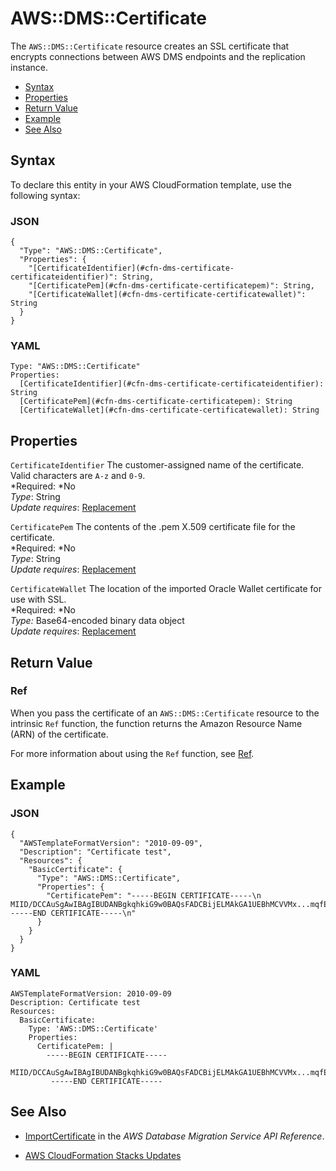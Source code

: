# AWS::DMS::Certificate<a name="aws-resource-dms-certificate"></a>

The `AWS::DMS::Certificate` resource creates an SSL certificate that encrypts connections between AWS DMS endpoints and the replication instance\.


+ [Syntax](#aws-resource-dms-certificate-syntax)
+ [Properties](#aws-resource-dms-certificate-properties)
+ [Return Value](#aws-resource-dms-certificate-properties-returnvalues)
+ [Example](#aws-resource-dms-certificate-examples)
+ [See Also](#w3ab2c21c10d312c15)

## Syntax<a name="aws-resource-dms-certificate-syntax"></a>

To declare this entity in your AWS CloudFormation template, use the following syntax:

### JSON<a name="aws-resource-dms-certificate-syntax.json"></a>

```
{
  "Type": "AWS::DMS::Certificate",
  "Properties": {
    "[CertificateIdentifier](#cfn-dms-certificate-certificateidentifier)": String,
    "[CertificatePem](#cfn-dms-certificate-certificatepem)": String,
    "[CertificateWallet](#cfn-dms-certificate-certificatewallet)": String
  }
}
```

### YAML<a name="aws-resource-dms-certificate-syntax.yaml"></a>

```
Type: "AWS::DMS::Certificate"
Properties:
  [CertificateIdentifier](#cfn-dms-certificate-certificateidentifier): String
  [CertificatePem](#cfn-dms-certificate-certificatepem): String
  [CertificateWallet](#cfn-dms-certificate-certificatewallet): String
```

## Properties<a name="aws-resource-dms-certificate-properties"></a>

`CertificateIdentifier`  <a name="cfn-dms-certificate-certificateidentifier"></a>
The customer\-assigned name of the certificate\. Valid characters are `A-z` and `0-9`\.  
*Required: *No  
*Type*: String  
*Update requires*: [Replacement](using-cfn-updating-stacks-update-behaviors.md#update-replacement) 

`CertificatePem`  <a name="cfn-dms-certificate-certificatepem"></a>
The contents of the \.pem X\.509 certificate file for the certificate\.  
*Required: *No  
*Type*: String  
*Update requires*: [Replacement](using-cfn-updating-stacks-update-behaviors.md#update-replacement) 

`CertificateWallet`  <a name="cfn-dms-certificate-certificatewallet"></a>
The location of the imported Oracle Wallet certificate for use with SSL\.  
*Required: *No  
*Type:* Base64\-encoded binary data object  
*Update requires*: [Replacement](using-cfn-updating-stacks-update-behaviors.md#update-replacement)

## Return Value<a name="aws-resource-dms-certificate-properties-returnvalues"></a>

### Ref<a name="w3ab2c21c10d312c11b3"></a>

When you pass the certificate of an `AWS::DMS::Certificate` resource to the intrinsic `Ref` function, the function returns the Amazon Resource Name \(ARN\) of the certificate\.

For more information about using the `Ref` function, see [Ref](intrinsic-function-reference-ref.md)\.

## Example<a name="aws-resource-dms-certificate-examples"></a>

### JSON<a name="aws-resource-dms-certificate-example1.json"></a>

```
{
  "AWSTemplateFormatVersion": "2010-09-09",
  "Description": "Certificate test",
  "Resources": {
    "BasicCertificate": {
      "Type": "AWS::DMS::Certificate",
      "Properties": {
        "CertificatePem": "-----BEGIN CERTIFICATE-----\n MIID/DCCAuSgAwIBAgIBUDANBgkqhkiG9w0BAQsFADCBijELMAkGA1UEBhMCVVMx...mqfEEuC7uUoPofXdBp2ObQ==\n -----END CERTIFICATE-----\n"
      }
    }
  }
}
```

### YAML<a name="aws-resource-dms-certificate-example1.yaml"></a>

```
AWSTemplateFormatVersion: 2010-09-09
Description: Certificate test
Resources:
  BasicCertificate:
    Type: 'AWS::DMS::Certificate'
    Properties:
      CertificatePem: |
        -----BEGIN CERTIFICATE-----
         MIID/DCCAuSgAwIBAgIBUDANBgkqhkiG9w0BAQsFADCBijELMAkGA1UEBhMCVVMx...mqfEEuC7uUoPofXdBp2ObQ==
         -----END CERTIFICATE-----
```

## See Also<a name="w3ab2c21c10d312c15"></a>

+ [ImportCertificate](http://docs.aws.amazon.com/dms/latest/APIReference/API_ImportCertificate.html) in the *AWS Database Migration Service API Reference*\.

+ [AWS CloudFormation Stacks Updates](using-cfn-updating-stacks.md)